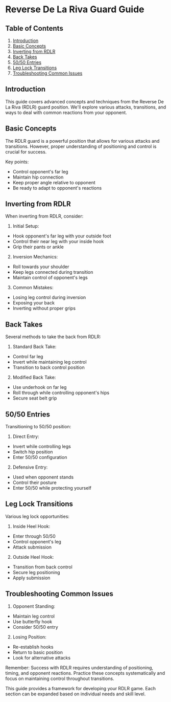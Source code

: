 # Reverse De La Riva Guard Guide

## Table of Contents
1. [Introduction](#introduction)
2. [Basic Concepts](#basic-concepts)
3. [Inverting from RDLR](#inverting-from-rdlr)
4. [Back Takes](#back-takes)
5. [50/50 Entries](#5050-entries)
6. [Leg Lock Transitions](#leg-lock-transitions)
7. [Troubleshooting Common Issues](#troubleshooting)

## Introduction
This guide covers advanced concepts and techniques from the Reverse De La Riva (RDLR) guard position. We'll explore various attacks, transitions, and ways to deal with common reactions from your opponent.

## Basic Concepts
The RDLR guard is a powerful position that allows for various attacks and transitions. However, proper understanding of positioning and control is crucial for success.

Key points:
- Control opponent's far leg
- Maintain hip connection
- Keep proper angle relative to opponent
- Be ready to adapt to opponent's reactions

## Inverting from RDLR
When inverting from RDLR, consider:

1. Initial Setup:
- Hook opponent's far leg with your outside foot
- Control their near leg with your inside hook
- Grip their pants or ankle

2. Inversion Mechanics:
- Roll towards your shoulder
- Keep legs connected during transition
- Maintain control of opponent's legs

3. Common Mistakes:
- Losing leg control during inversion
- Exposing your back
- Inverting without proper grips

## Back Takes
Several methods to take the back from RDLR:

1. Standard Back Take:
- Control far leg
- Invert while maintaining leg control
- Transition to back control position

2. Modified Back Take:
- Use underhook on far leg
- Roll through while controlling opponent's hips
- Secure seat belt grip

## 50/50 Entries
Transitioning to 50/50 position:

1. Direct Entry:
- Invert while controlling legs
- Switch hip position
- Enter 50/50 configuration

2. Defensive Entry:
- Used when opponent stands
- Control their posture
- Enter 50/50 while protecting yourself

## Leg Lock Transitions
Various leg lock opportunities:

1. Inside Heel Hook:
- Enter through 50/50
- Control opponent's leg
- Attack submission

2. Outside Heel Hook:
- Transition from back control
- Secure leg positioning
- Apply submission

## Troubleshooting Common Issues

1. Opponent Standing:
- Maintain leg control
- Use butterfly hook
- Consider 50/50 entry

2. Losing Position:
- Re-establish hooks
- Return to basic position
- Look for alternative attacks

Remember: Success with RDLR requires understanding of positioning, timing, and opponent reactions. Practice these concepts systematically and focus on maintaining control throughout transitions.

This guide provides a framework for developing your RDLR game. Each section can be expanded based on individual needs and skill level.